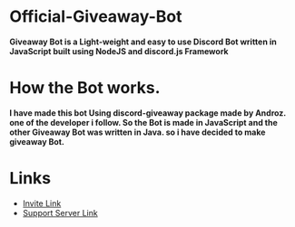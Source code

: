 # Official-Giveaway-Bot
**Giveaway Bot is a Light-weight and easy to use Discord Bot written in JavaScript built using NodeJS and discord.js Framework**

# How the Bot works.
**I have made this bot Using discord-giveaway package made by Androz. one of the developer i follow.
So the Bot is made in JavaScript and the other Giveaway Bot was written in Java. so i have decided 
to make giveaway Bot.**

# Links
- [Invite Link](https://discordapp.com/api/oauth2/authorize?client_id=606587080042086420&permissions=8&scope=bot)
- [Support Server Link](https://discord.gg/wjBJJUY)

